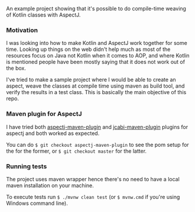 An example project showing that it's possible to do compile-time weaving of Kotlin classes with AspectJ.

### Motivation
I was looking into how to make Kotlin and AspectJ work together for some time.
Looking up things on the web didn't help much as most of the resources focus on Java not Kotlin when it comes to AOP,
and where Kotlin is mentioned people have been mostly saying that it does not work out of the box.

I've tried to make a sample project where I would be able to create an aspect, weave the classes at compile time using
maven as build tool, and verify the results in a test class. This is basically the main objective of this repo.

### Maven plugin for AspectJ
I have tried both [aspectj-maven-plugin](https://www.mojohaus.org/aspectj-maven-plugin/) 
and [jcabi-maven-plugin](https://plugin.jcabi.com/) plugins for aspectj and both worked as expected.

You can do `$ git checkout aspectj-maven-plugin` to see the pom setup for the for the former, or `$ git checkout master`
for the latter.

### Running tests
The project uses maven wrapper hence there's no need to have a local maven installation on your machine.

To execute tests run `$ ./mvnw clean test` (or `$ mvnw.cmd` if you're using Windows command line).
